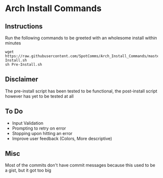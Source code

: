 Arch Install Commands
=====================

Instructions
------------
Run the following commands to be greeted with an wholesome install within minutes
```shell
wget https://raw.githubusercontent.com/SpotComms/Arch_Install_Commands/master/Pre-Install.sh
sh Pre-Install.sh
```

Disclaimer
----------
The pre-install script has been tested to be functional, the post-install script however has yet to be tested at all

To Do
-----
- Input Validation
- Prompting to retry on error
- Stopping upon hitting an error
- Improve user feedback (Colors, More descriptive)

Misc
----
Most of the commits don't have commit messages because this used to be a gist, but it got too big

